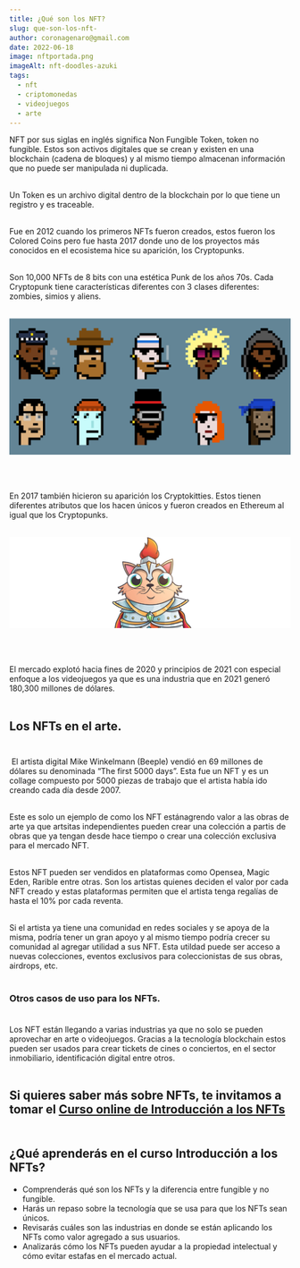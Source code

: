 ```yaml
---
title: ¿Qué son los NFT?
slug: que-son-los-nft-
author: coronagenaro@gmail.com
date: 2022-06-18
image: nftportada.png
imageAlt: nft-doodles-azuki
tags:
  - nft
  - criptomonedas
  - videojuegos
  - arte
---
```

<!--StartFragment-->

NFT por sus siglas en inglés significa Non Fungible Token, token no fungible. Estos son activos digitales que se crean y existen en una blockchain (cadena de bloques) y al mismo tiempo almacenan información que no puede ser manipulada ni duplicada. <br/><br/>

Un Token es un archivo digital dentro de la blockchain por lo que tiene un registro y es traceable. <br/><br/>

Fue en 2012 cuando los primeros NFTs fueron creados, estos fueron los Colored Coins pero fue hasta 2017 donde uno de los proyectos más conocidos en el ecosistema hice su aparición, los Cryptopunks. <br/><br/>

Son 10,000 NFTs de 8 bits con una estética Punk de los años 70s. Cada Cryptopunk tiene características diferentes  con 3 clases diferentes: zombies, simios y aliens. <br/><br/>

![cryptopunks-nft-arte](cryptopunks.png "cryptopunks")

<br/><br/>

En 2017 también hicieron su aparición los Cryptokitties. Estos tienen diferentes atributos que los hacen únicos y fueron creados en Ethereum al igual que los Cryptopunks. <br/><br/>

![nft-arte-cryptokkities](fanciesfront.png "Cryptokitties")

<br/><br/>

El mercado explotó hacia fines de 2020 y principios de 2021 con especial enfoque a los videojuegos ya que es una industria que en 2021 generó 180,300 millones de dólares. <br/><br/>

## Los NFTs en el arte.<br/><br/>

 El artista digital Mike Winkelmann (Beeple) vendió en 69 millones de dólares su denominada “The first 5000 days”. Esta fue un NFT y es un collage compuesto por 5000 piezas de trabajo que el artista había ido creando cada día desde 2007. <br/><br/>

Este es solo un ejemplo de como los NFT estánagrendo valor a las obras de arte ya que artsitas independientes pueden crear una colección a partis de obras que ya tengan desde hace tiempo o crear una colección exclusiva para el mercado NFT. <br/><br/>

Estos NFT pueden ser vendidos en plataformas como Opensea, Magic Eden, Rarible entre otras. Son los artistas quienes deciden el valor por cada NFT creado y estas plataformas permiten que el artista tenga regalías de hasta el 10% por cada reventa. <br/><br/>

Si el artista ya tiene una comunidad en redes sociales y se apoya de la misma, podría tener un gran apoyo y al mismo tiempo podría crecer su comunidad al agregar utilidad a sus NFT. Esta utildad puede ser acceso a nuevas colecciones, eventos exclusivos para coleccionistas de sus obras, airdrops, etc. <br/><br/>

### O﻿tros casos de uso para los NFTs.<br/><br/>

Los NFT están llegando a varias industrias ya que no solo se pueden aprovechar en arte o videojuegos. Gracias a la tecnología blockchain estos pueden ser usados para crear tickets de cines o conciertos, en el sector inmobiliario, identificación digital entre otros.<br/><br/>

## S﻿i quieres saber más sobre NFTs, te invitamos a tomar el **[Curso online de Introducción a los NFTs](https://www.crehana.com/cursos-online-data/introduccion-a-los-nfts-1/?source_page=Catalog&__country_code=mx)**<br/><br/>

<!--StartFragment-->

## ¿Qué aprenderás en el curso Introducción a los NFTs?

* Comprenderás qué son los NFTs y la diferencia entre fungible y no fungible.
* Harás un repaso sobre la tecnología que se usa para que los NFTs sean únicos.
* Revisarás cuáles son las industrias en donde se están aplicando los NFTs como valor agregado a sus usuarios.
* Analizarás cómo los NFTs pueden ayudar a la propiedad intelectual y cómo evitar estafas en el mercado actual.



<!--EndFragment-->
